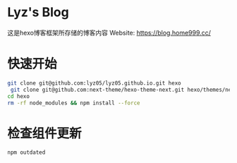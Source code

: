 # Lyz's Blog
这是hexo博客框架所存储的博客内容
Website: https://blog.home999.cc/

# 快速开始
```bash
git clone git@github.com:lyz05/lyz05.github.io.git hexo
 git clone git@github.com:next-theme/hexo-theme-next.git hexo/themes/next
cd hexo
rm -rf node_modules && npm install --force
```

# 检查组件更新
```bash
npm outdated
```